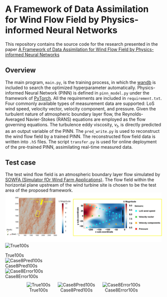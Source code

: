 # A Framework of Data Assimilation for Wind Flow Field by Physics-informed Neural Networks
This repository contains the source code for the research presented in the paper [A Framework of Data Assimilation for Wind Flow Field by Physics-informed Neural Networks](https://xxxxxxxxxxxxxxxxxxxxxxxxxxxx.)

## Overview
The main program, `main.py`, is the training process, in which the [wandb](https://wandb.ai/site) is included to search the optimized hyperparameter automatically. Physics-informed Neural Network (PINN) is defined in `pinn_model.py` under the framework of [PyTorch](https://pytorch.org/). All the requirements are included in `requirement.txt`. Four commonly available types of measurement data are supported: LoS wind speed, velocity vector, velocity component, and pressure. Given the turbulent nature of atmospheric boundary layer flow, the Reynolds-Averaged Navier-Stokes (RANS) equations are employed as the flow governing equations. The turbulence eddy viscosity, ${\nu _t}$, is directly predicted as an output variable of the PINN. The `pred_write.py` is used to reconstruct the wind flow field by a trained PINN. The reconstructed flow field data is written into `.h5` files. The script `transfer.py` is used for online deployment of the pre-trained PINN, assimilating real-time measured data.

## Test case
The test wind flow field is an atmospheric boundary layer flow simulated by [SOWFA (Simulator fOr Wind Farm Applications)](https://www.nrel.gov/wind/nwtc/sowfa.html). The flow field within the horizontal plane upstream of the wind turbine site is chosen to be the test area of the proposed framework. 
![Fig2_CFD_Result](./Visualization/Fig2_CFD_Result.jpg)
<img src="./Visualization/True100s.gif" alt="True100s" width="340" height="170" />
<figcaption>True100s</figcaption>
<img src="./Visualization/Case8Pred100s.gif" alt="Case8Pred100s" width="340" height="170" />
<figcaption>Case8Pred100s</figcaption>
<img src="./Visualization/Case8Error100s.gif" alt="Case8Error100s" width="340" height="170" />
<figcaption>Case8Error100s</figcaption>

<div style="text-align: center;">
    <div style="display: inline-block; margin: 10px;">
        <img src="./Visualization/True100s.gif" alt="True100s" width="340" height="170" />
        <figcaption>True100s</figcaption>
    </div>
    <div style="display: inline-block; margin: 10px;">
        <img src="./Visualization/Case8Pred100s.gif" alt="Case8Pred100s" width="340" height="170" />
        <figcaption>Case8Pred100s</figcaption>
    </div>
    <div style="display: inline-block; margin: 10px;">
        <img src="./Visualization/Case8Error100s.gif" alt="Case8Error100s" width="340" height="170" />
        <figcaption>Case8Error100s</figcaption>
    </div>
</div>

